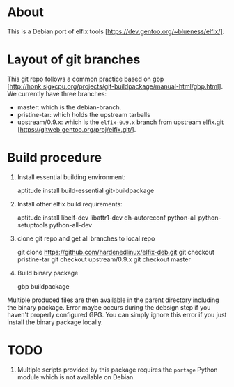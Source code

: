 # About

This is a Debian port of elfix tools [https://dev.gentoo.org/~blueness/elfix/].

# Layout of git branches

This git repo follows a common practice based on gbp
[http://honk.sigxcpu.org/projects/git-buildpackage/manual-html/gbp.html]. We
currently have three branches:

* master: which is the debian-branch.
* pristine-tar: which holds the upstream tarballs
* upstream/0.9.x: which is the `elfix-0.9.x` branch from upstream elfix.git
  [https://gitweb.gentoo.org/proj/elfix.git/].

# Build procedure

1. Install essential building environment:

    aptitude install build-essential git-buildpackage

2. Install other elfix build requirements: 

    aptitude install libelf-dev libattr1-dev dh-autoreconf python-all python-setuptools python-all-dev

3. clone git repo and get all branches to local repo

    git clone https://github.com/hardenedlinux/elfix-deb.git
    git checkout pristine-tar
    git checkout upstream/0.9.x
    git checkout master

4. Build binary package

    gbp buildpackage

Multiple produced files are then available in the parent directory including
the binary package. Error maybe occurs during the debsign step if you haven't
properly configured GPG. You can simply ignore this error if you just install
the binary package locally.

# TODO

1. Multiple scripts provided by this package requires the `portage` Python
   module which is not available on Debian.

